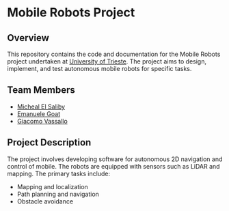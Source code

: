 # Mobile Robots Project

## Overview
This repository contains the code and documentation for the Mobile Robots project undertaken at [University of Trieste](https://portale.units.it/it). The project aims to design, implement, and test autonomous mobile robots for specific tasks.

## Team Members
- [Micheal El Saliby](https://github.com/elsalibymichel)
- [Emanuele Goat](https://github.com/progManu)
- [Giacomo Vassallo](https://github.com/GiecV)

## Project Description
The project involves developing software for autonomous 2D navigation and control of mobile. The robots are equipped with sensors such as LiDAR and mapping. The primary tasks include:
- Mapping and localization
- Path planning and navigation
- Obstacle avoidance
